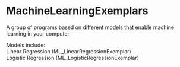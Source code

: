 # MachineLearningExemplars
A group of programs based on different models that enable machine learning in your computer


Models include:
<br>
Linear Regression (ML_LinearRegressionExemplar)
<br>
Logistic Regression (ML_LogisticRegressionExemplar)
